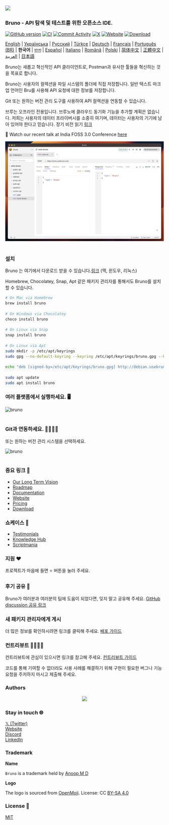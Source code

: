 <br />
<img src="../../assets/images/logo-transparent.png" width="80"/>

### Bruno - API 탐색 및 테스트를 위한 오픈소스 IDE.

[![GitHub version](https://badge.fury.io/gh/usebruno%2Fbruno.svg)](https://badge.fury.io/gh/usebruno%bruno)
[![CI](https://github.com/usebruno/bruno/actions/workflows/tests.yml/badge.svg?branch=main)](https://github.com/usebruno/bruno/actions/workflows/tests.yml)
[![Commit Activity](https://img.shields.io/github/commit-activity/m/usebruno/bruno)](https://github.com/usebruno/bruno/pulse)
[![X](https://img.shields.io/twitter/follow/use_bruno?style=social&logo=x)](https://twitter.com/use_bruno)
[![Website](https://img.shields.io/badge/Website-Visit-blue)](https://www.usebruno.com)
[![Download](https://img.shields.io/badge/Download-Latest-brightgreen)](https://www.usebruno.com/downloads)

[English](../../readme.md)
| [Українська](./readme_ua.md)
| [Русский](./readme_ru.md)
| [Türkçe](./readme_tr.md)
| [Deutsch](./readme_de.md)
| [Français](./readme_fr.md)
| [Português (BR)](./readme_pt_br.md)
| **한국어**
| [বাংলা](./readme_bn.md)
| [Español](./readme_es.md)
| [Italiano](./readme_it.md)
| [Română](./readme_ro.md)
| [Polski](./readme_pl.md)
| [简体中文](./readme_cn.md)
| [正體中文](./readme_zhtw.md)
| [العربية](./readme_ar.md)
| [日本語](./readme_ja.md)

Bruno는 새롭고 혁신적인 API 클라이언트로, Postman과 유사한 툴들을 혁신하는 것을 목표로 합니다.

Bruno는 사용자의 컬렉션을 파일 시스템의 폴더에 직접 저장합니다. 일반 텍스트 마크업 언어인 Bru를 사용해 API 요청에 대한 정보를 저장합니다.

Git 또는 원하는 버전 관리 도구를 사용하여 API 컬렉션을 연동할 수 있습니다.

브루는 오프라인 전용입니다. 브루노에 클라우드 동기화 기능을 추가할 계획은 없습니다. 저희는 사용자의 데이터 프라이버시를 소중히 여기며, 데이터는 사용자의 기기에 남아 있어야 한다고 믿습니다. 장기 비전 읽기 [링크](https://github.com/usebruno/bruno/discussions/269)

📢 Watch our recent talk at India FOSS 3.0 Conference [here](https://www.youtube.com/watch?v=7bSMFpbcPiY)

![bruno](/assets/images/landing-2.png) <br /><br />

### 설치

Bruno 는 여기에서 다운로드 받을 수 있습니다.[링크](https://www.usebruno.com/downloads) (맥, 윈도우, 리눅스)

Homebrew, Chocolatey, Snap, Apt 같은 패키지 관리자를 통해서도 Bruno를 설치할 수 있습니다.

```sh
# On Mac via Homebrew
brew install bruno

# On Windows via Chocolatey
choco install bruno

# On Linux via Snap
snap install bruno

# On Linux via Apt
sudo mkdir -p /etc/apt/keyrings
sudo gpg --no-default-keyring --keyring /etc/apt/keyrings/bruno.gpg --keyserver keyserver.ubuntu.com --recv-keys 9FA6017ECABE0266

echo "deb [signed-by=/etc/apt/keyrings/bruno.gpg] http://debian.usebruno.com/ bruno stable" | sudo tee /etc/apt/sources.list.d/bruno.list

sudo apt update
sudo apt install bruno
```

### 여러 플랫폼에서 실행하세요. 🖥️

![bruno](/assets/images/run-anywhere.png) <br /><br />

### Git과 연동하세요. 👩‍💻🧑‍💻

또는 원하는 버전 관리 시스템을 선택하세요.

![bruno](/assets/images/version-control.png) <br /><br />

### 중요 링크 📌

- [Our Long Term Vision](https://github.com/usebruno/bruno/discussions/269)
- [Roadmap](https://github.com/usebruno/bruno/discussions/384)
- [Documentation](https://docs.usebruno.com)
- [Website](https://www.usebruno.com)
- [Pricing](https://www.usebruno.com/pricing)
- [Download](https://www.usebruno.com/downloads)

### 쇼케이스 🎥

- [Testimonials](https://github.com/usebruno/bruno/discussions/343)
- [Knowledge Hub](https://github.com/usebruno/bruno/discussions/386)
- [Scriptmania](https://github.com/usebruno/bruno/discussions/385)

### 지원 ❤️

프로젝트가 마음에 들면 ⭐ 버튼을 눌러 주세요.

### 후기 공유 📣

Bruno가 여러분과 여러분의 팀에 도움이 되었다면, 잊지 말고 공유해 주세요. [GitHub discussion 공유 링크](https://github.com/usebruno/bruno/discussions/343)

### 새 패키지 관리자에게 게시

더 많은 정보를 확인하시려면 링크를 클릭해 주세요. [배포 가이드](../../publishing.md)

### 컨트리뷰트 👩‍💻🧑‍💻

컨트리뷰트에 관심이 있으시면 링크를 참고해 주세요. [컨트리뷰트 가이드](../contributing/contributing_kr.md)

코드를 통해 기여할 수 없더라도 사용 사례를 해결하기 위해 구현이 필요한 버그나 기능 요청을 주저하지 마시고 제출해 주세요.

### Authors

<div align="center">
    <a href="https://github.com/usebruno/bruno/graphs/contributors">
        <img src="https://contrib.rocks/image?repo=usebruno/bruno" />
    </a>
</div>

### Stay in touch 🌐

[𝕏 (Twitter)](https://twitter.com/use_bruno) <br />
[Website](https://www.usebruno.com) <br />
[Discord](https://discord.com/invite/KgcZUncpjq) <br />
[LinkedIn](https://www.linkedin.com/company/usebruno)

### Trademark

**Name**

`Bruno` is a trademark held by [Anoop M D](https://www.helloanoop.com/)

**Logo**

The logo is sourced from [OpenMoji](https://openmoji.org/library/emoji-1F436/). License: CC [BY-SA 4.0](https://creativecommons.org/licenses/by-sa/4.0/)

### License 📄

[MIT](../../license.md)
